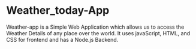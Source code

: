 # Weather_today-App
Weather-app is a Simple Web Application which allows us to access the Weather Details of any place over the world. 
It uses javaScript, HTML, and CSS for frontend and has a Node.js Backend.
